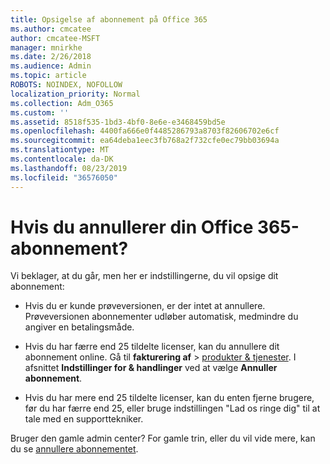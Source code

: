 ```yaml
---
title: Opsigelse af abonnement på Office 365
ms.author: cmcatee
author: cmcatee-MSFT
manager: mnirkhe
ms.date: 2/26/2018
ms.audience: Admin
ms.topic: article
ROBOTS: NOINDEX, NOFOLLOW
localization_priority: Normal
ms.collection: Adm_O365
ms.custom: ''
ms.assetid: 8518f535-1bd3-4bf0-8e6e-e3468459bd5e
ms.openlocfilehash: 4400fa666e0f4485286793a8703f82606702e6cf
ms.sourcegitcommit: ea64deba1eec3fb768a2f732cfe0ec79bb03694a
ms.translationtype: MT
ms.contentlocale: da-DK
ms.lasthandoff: 08/23/2019
ms.locfileid: "36576050"
---
```

# <a name="cancelling-your-office-365-subscription"></a>Hvis du annullerer din Office 365-abonnement?

Vi beklager, at du går, men her er indstillingerne, du vil opsige dit abonnement:
  
- Hvis du er kunde prøveversionen, er der intet at annullere. Prøveversionen abonnementer udløber automatisk, medmindre du angiver en betalingsmåde.

- Hvis du har færre end 25 tildelte licenser, kan du annullere dit abonnement online. Gå til **fakturering af** \> [produkter & tjenester](https://go.microsoft.com/fwlink/p/?linkid=842054). I afsnittet **Indstillinger for & handlinger** ved at vælge **Annuller abonnement**.

- Hvis du har mere end 25 tildelte licenser, kan du enten fjerne brugere, før du har færre end 25, eller bruge indstillingen "Lad os ringe dig" til at tale med en supporttekniker.

Bruger den gamle admin center? For gamle trin, eller du vil vide mere, kan du se [annullere abonnementet](https://docs.microsoft.com/office365/admin/subscriptions-and-billing/cancel-your-subscription).
